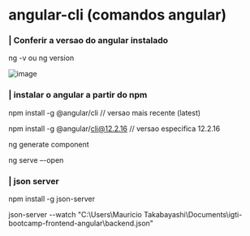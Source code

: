 # angular-cli (comandos angular)

### | Conferir a versao do angular instalado
ng -v ou ng version

![image](https://github.com/mauritak/command-line-interface-CLI/assets/8314016/fca7fef0-7780-4512-9b8c-3cc9db759eb2)


### | instalar o angular a partir do npm
npm install -g @angular/cli // versao mais recente (latest)

npm install -g @angular/cli@12.2.16 // versao especifica 12.2.16


ng generate component <nomeComponente>

ng serve –-open

### | json server
npm install -g json-server

json-server --watch "C:\Users\Mauricio Takabayashi\Documents\igti-bootcamp-frontend-angular\backend.json"



